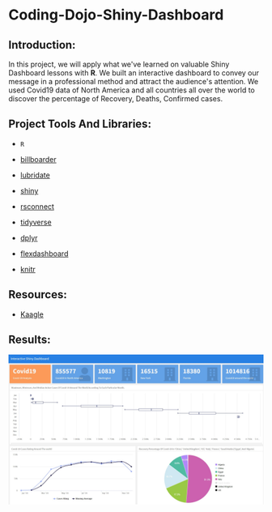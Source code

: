 # Coding-Dojo-Shiny-Dashboard


## Introduction:

In this project, we will apply what we've learned on valuable Shiny Dashboard lessons with **R**. We built an interactive dashboard to convey our message in a professional method and attract the audience's attention. We used Covid19 data of North America and all countries all over the world to discover the percentage of Recovery, Deaths, Confirmed cases.



## Project Tools And Libraries:
- ``R``

- [billboarder](https://cran.r-project.org/web/packages/billboarder/billboarder.pdf)

- [lubridate](https://lubridate.tidyverse.org/)
- [shiny](https://shiny.rstudio.com/)
- [rsconnect](https://cran.r-project.org/web/packages/rsconnect/rsconnect.pdf)
- [tidyverse](https://www.tidyverse.org/packages/)
- [dplyr](https://cran.r-project.org/web/packages/dplyr/vignettes/dplyr.html)
- [flexdashboard](https://rmarkdown.rstudio.com/flexdashboard/)
- [knitr](https://www.rdocumentation.org/packages/knitr/versions/1.30)


## Resources:
- [Kaagle](https://www.kaggle.com/okwirjulius/covid19-cases-in-africa)

## Results:
[![shiny_dash](shiny_dash.jpg)](https://sdashinyapp.shinyapps.io/shiny_dashboard/)










